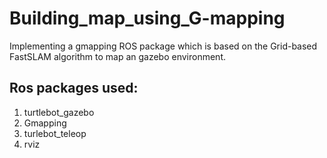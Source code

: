 # Building_map_using_G-mapping
Implementing a gmapping ROS package which is based on the Grid-based FastSLAM algorithm to map an gazebo environment.

## Ros packages used:
1. turtlebot_gazebo
2. Gmapping
4. turlebot_teleop
5. rviz
